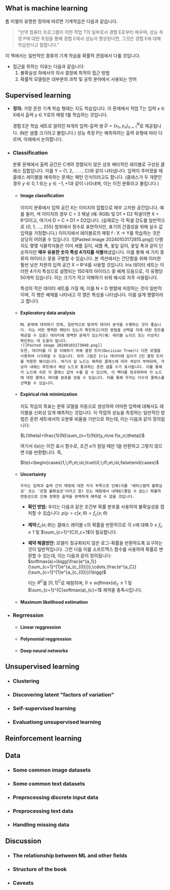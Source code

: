 ## What is machine learning
톰 미첼의 유명한 정의에 따르면 기계학습은 다음과 같습니다.
> "만약 컴퓨터 프로그램이 어떤 작업 T의 일부로서 경험 E로부터 배우며, 성능 측정 P에 대한 측정을 통해 경험 E에서 성능이 향상된다면, 그것은 경험 E에 대해 학습한다고 말합니다."

이 책에서는 일반적인 종류의 기계 학습을 확률적 관점에서 다룰 것입니다.
- 접근을 취하는 이유는 다음과 같습니다:
	1. 불확실성 하에서의 의사 결정에 최적의 접근 방법
	2. 확률적 모델링은 대부분의 과학 및 공학 분야에서 사용되는 언어

## Supervised learning
- **정의:** 가장 흔한 기계 학습 형태는 지도 학습입니다. 이 문제에서 작업 T는 입력 x ∈ X에서 출력 y ∈ Y로의 매핑 f를 학습하는 것입니다.
	
	경험 E은 학습 세트로 알려진 N개의 입력-출력 쌍 $D = {(x_n, y_n)}_{n=1}^{N}$로 제공됩니다. (N은 샘플 크기라고 불립니다.) 성능 측정 P는 예측하려는 출력 유형에 따라 다르며, 아래에서 논의합니다.
	
- ### Classification
	 분류 문제에서 출력 공간은 C개의 정렬되지 않은 상호 배타적인 레이블로 구성된 클래스 집합입니다. 이를 Y = {1, 2, . . . , C}와 같이 나타냅니다. 입력이 주어졌을 때 클래스 레이블을 예측하는 문제는 패턴 인식이라고도 합니다. (클래스가 두 개뿐인 경우 $y ∈ {0, 1}$ 또는 $y ∈ {−1, +1}$과 같이 나타내며, 이는 이진 분류라고 불립니다.)
	 
	 - #### Image classification
		  이미지 분류에서 입력 공간 X는 이미지의 집합으로 매우 고차원 공간입니다. 예를 들어, 색 이미지의 경우 C = 3 채널 (예: RGB) 및 D1 × D2 픽셀이면 X = R^D이고, 여기서 D = C × D1 × D2입니다. (실제로는 각 픽셀 강도를 일반적으로 {0, 1, ..., 255} 범위에서 정수로 표현하지만, 표기의 간결성을 위해 실수 값 입력을 가정합니다.) 이미지에서 레이블로의 매핑 f : X → Y를 학습하는 것은 상당히 어려울 수 있습니다. 
		  ![[Pasted image 20240103172815.png]]
		  다행히도 몇몇 식물학자들은 이미 세플 길이, 세플 폭, 꽃잎 길이, 꽃잎 폭과 같이 단순하지만 **매우 유용한 숫자 특성 4가지를 식별**해냈습니다. 이를 통해 세 가지 종류의 아이리스 꽃을 구별할 수 있습니다. 본 섹션에서는 간단함을 위해 이러한 훨씬 낮은 차원의 입력 공간 X = R^4를 사용할 것입니다. Iris 데이터 세트는 이러한 4가지 특성으로 설명되는 150개의 아이리스 꽃 예제 모음으로, 각 유형당 50개씩 있습니다. 이는 크기가 작고 이해하기 쉬워 예시로 자주 사용됩니다.
		
		특성의 작은 데이터 세트를 가질 때, 이를 N × D 행렬에 저장하는 것이 일반적이며, 각 행은 예제를 나타내고 각 열은 특성을 나타냅니다. 이를 설계 행렬이라고 합니다. 
		
	- #### Exploratory data analysis
		  ML 문제에 대처하기 전에, 일반적으로 탐색적 데이터 분석을 수행하는 것이 좋습니다. 이는 어떤 명백한 패턴이 있는지 확인하고(어떤 방법을 선택할 지에 대한 힌트를 제공할 수 있음) 데이터에 명백한 문제가 있는지(예: 레이블 노이즈 또는 이상치) 확인하는 데 도움이 됩니다.
		  ![[Pasted image 20240103173040.png]]
		  또한, 데이터를 더 잘 이해하기 위해 결정 트리(Decision Tree)나 다른 모델을 사용하여 시각화할 수 있습니다. 위의 그림은 Iris 데이터에 깊이가 2인 결정 트리를 적용한 예시입니다. 여기서 잎 노드는 예측된 클래스에 따라 색상이 부여되며, 각 상자 내에는 루트에서 해당 노드로 통과하는 훈련 샘플 수가 표시됩니다. 이를 통해 각 노드에 속한 각 클래스 값의 수를 알 수 있으며, 이 벡터를 정규화하여 각 노드에 대한 클래스 레이블 분포를 얻을 수 있습니다. 이를 통해 우리는 다수의 클래스를 선택할 수 있습니다.
		  
	- #### Expirical risk minimization
		 지도 학습의 목표는 분류 모델을 자동으로 생성하여 어떠한 입력에 대해서도 레이블을 신뢰성 있게 예측하는 것입니다. 이 작업의 성능을 측정하는 일반적인 방법은 훈련 세트에서의 오분류 비율을 기반으로 하는데, 이는 다음과 같이 정의됩니다:
		
		$L(\theta)=\frac{1}{N}\sum_{n=1}{N}​I(y_n​\ne f(x_n​;\theta))$
		
		여기서 $I(e)$는 이진 표시 함수로, 조건 $e$가 참일 때만 1을 반환하고 그렇지 않으면 0을 반환합니다. 즉,
		
		$I(e)=\begin{cases}1,\;if\;e\;is\;true\\0,\;if\;e\;is\;false\end{cases}$
	 
	- #### Uncertainty
		  우리는 입력과 출력 간의 매핑에 대한 지식 부족으로 인해(이를 '에피스템적 불확실성' 또는 '모델 불확실성'이라고 함) 또는 매핑에서 내재된(줄일 수 없는) 확률적 변동성으로 인해 정확한 출력을 완벽하게 예측할 수 없을 것입니다.
		  
		- **확인 방법:** 우리는 다음과 같은 조건부 확률 분포를 사용하여 불확실성을 캡처할 수 있습니다:
			$p(y=c|x;\theta)=f_c​(x;\theta)$
			
		- **제약:**$f_c​(x;\theta)$는 클래스 레이블 c의 확률을 반환하므로 각 c에 대해 $0≤f_c​≤1$ 및 $\sum_{c=1}^{C}​f_c​=1$이 필요합니다.
			  
		- **제약 해결방안:** 모델이 정규화되지 않은 로그-확률을 반환하도록 요구하는 것이 일반적입니다. 그런 다음 이를 소프트맥스 함수를 사용하여 확률로 변환할 수 있는데, 이는 다음과 같이 정의됩니다:
			  $softmax(a)=\bigg(\frac{e^{a_1}}{\sum_{c=1}^{1}e^{a_{c_{0}}}},\cdots,\frac{e^{a_C}}{\sum_{c=1}^{1}e^{a_{c_{0}}}}\bigg)$
			  
			이는 $R^C$를 $[0, 1]^C$로 매핑하며, $0≤softmax(a)_{c}​≤1$ 및 $\sum_{c=1}^{C}​softmax(a)_{c}​=1$ 제약을 충족시킵니다.
	
	- #### Maximum likelihood estimation
		  
- ### Regrression
	- #### Linear reggression
	- #### Polynomial reggression
	- #### Deep neural networks
## Unsupervised learning
- ### Clustering
- ### Discovering latent "factors of variation"
- ### Self-supervised learning
- ### Evaluationg unsupervised learning
## Reinforcement learning
## Data
- ### Some common image datasets
- ### Some common text datasets
- ### Preprocessing discrete input data
- ### Preprocessing text data
- ### Handling missing data
## Discussion
- ### The relationship between ML and other fields
- ### Structure of the book
- ### Caveats

